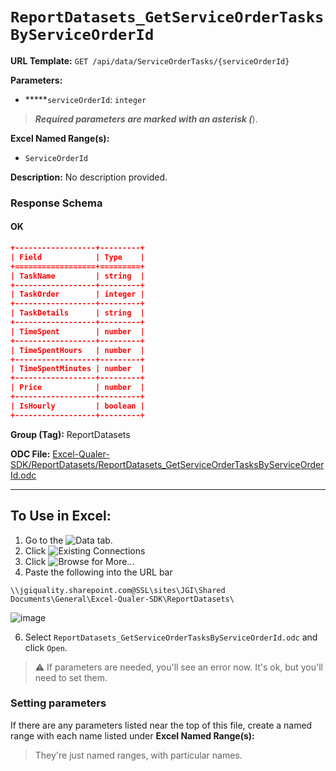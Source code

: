 # `ReportDatasets_GetServiceOrderTasksByServiceOrderId`

**URL Template:**
`GET /api/data/ServiceOrderTasks/{serviceOrderId}`

**Parameters:**
- *****`serviceOrderId`: `integer`


> *****Required parameters are marked with an asterisk (*****).

**Excel Named Range(s):**
- `ServiceOrderId`


**Description:**
No description provided.

### Response Schema

#### OK
```json
+------------------+---------+
| Field            | Type    |
+==================+=========+
| TaskName         | string  |
+------------------+---------+
| TaskOrder        | integer |
+------------------+---------+
| TaskDetails      | string  |
+------------------+---------+
| TimeSpent        | number  |
+------------------+---------+
| TimeSpentHours   | number  |
+------------------+---------+
| TimeSpentMinutes | number  |
+------------------+---------+
| Price            | number  |
+------------------+---------+
| IsHourly         | boolean |
+------------------+---------+
```

**Group (Tag):**
ReportDatasets

**ODC File:**
[Excel-Qualer-SDK/ReportDatasets/ReportDatasets_GetServiceOrderTasksByServiceOrderId.odc](https://github.com/Johnson-Gage-Inspection-Inc/qualer-sdk-odc/blob/main/Excel-Qualer-SDK/ReportDatasets/ReportDatasets_GetServiceOrderTasksByServiceOrderId.odc)

---

To Use in Excel:
---

1. Go to the ![`Data`](https://github.com/user-attachments/assets/da437a70-57b3-4c5b-bb01-4910ece19ed1)
 tab.
3. Click ![Existing Connections](https://github.com/user-attachments/assets/a2f1ed67-b2e0-4c23-ac90-68c870e60289)
4. Click ![`Browse for More...`](https://github.com/user-attachments/assets/8e698494-6865-41e7-b6fa-043aea81809a)
5. Paste the following into the URL bar
```
\\jgiquality.sharepoint.com@SSL\sites\JGI\Shared Documents\General\Excel-Qualer-SDK\ReportDatasets\
```

![image](https://github.com/user-attachments/assets/1e1a8d87-0377-446d-aaf5-d78562991db3)

6. Select `ReportDatasets_GetServiceOrderTasksByServiceOrderId.odc` and click `Open`.

> ⚠️ If parameters are needed, you'll see an error now. It's ok, but you'll need to set them.

### Setting parameters
If there are any parameters listed near the top of this file, create a named range with each name listed under **Excel Named Range(s):**
> They're just named ranges, with particular names.

